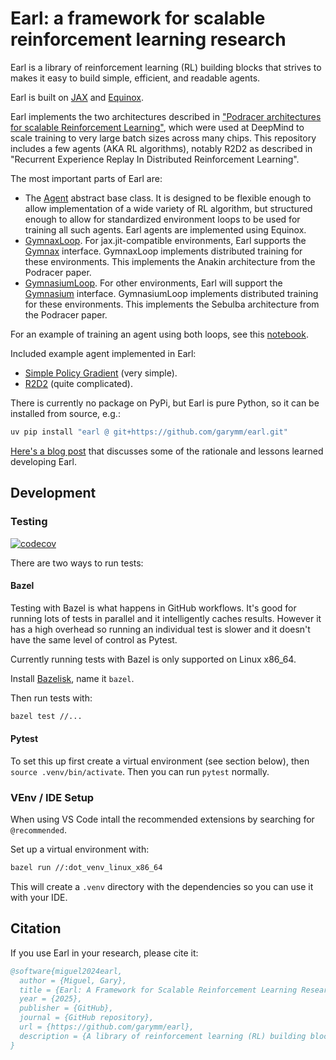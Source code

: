 # Earl: a framework for scalable reinforcement learning research

Earl is a library of reinforcement learning (RL) building blocks that strives to makes it easy to build simple, efficient, and readable agents.

Earl is built on [JAX](https://docs.jax.dev/en/latest/) and [Equinox](https://docs.kidger.site/equinox/).

Earl implements the two architectures described in ["Podracer architectures for scalable Reinforcement Learning"](https://arxiv.org/abs/2104.06272), which were used at DeepMind to scale training to very large batch sizes across many chips. This repository includes a few agents (AKA RL algorithms), notably R2D2 as described in "Recurrent Experience Replay In Distributed Reinforcement Learning".

The most important parts of Earl are:

* The [Agent](earl/core.py) abstract base class. It is designed to be flexible enough to allow implementation of a wide variety of RL algorithm, but structured enough to allow for standardized environment loops to be used for training all such agents. Earl agents are implemented using Equinox.
* [GymnaxLoop](earl/environment_loop/gymnax_loop.py). For jax.jit-compatible environments, Earl supports the [Gymnax](https://github.com/RobertTLange/gymnax/blob/main/gymnax/environments/environment.py) interface. GymnaxLoop implements distributed training for these environments. This implements the Anakin architecture from the Podracer paper.
* [GymnasiumLoop](earl/environment_loop/gymnasium_loop.py). For other environments, Earl will support the [Gymnasium](https://gymnasium.farama.org/api/env/) interface. GymnasiumLoop implements distributed training for these environments. This implements the Sebulba architecture from the Podracer paper.

For an example of training an agent using both loops, see this [notebook](earl/agents/r2d2/train_r2d2_asterix.ipynb).

Included example agent implemented in Earl:

* [Simple Policy Gradient](earl/agents/simple_policy_gradient/simple_policy_gradient.py) (very simple).
* [R2D2](earl/agents/r2d2/r2d2.py) (quite complicated).


There is currently no package on PyPi, but Earl is pure Python, so it can be installed from source, e.g.:

```sh
uv pip install "earl @ git+https://github.com/garymm/earl.git"
```

[Here's a blog post](https://www.garymm.org/blog/2025/03/03/earl/) that discusses some of the rationale and lessons learned developing Earl.

## Development

### Testing

[![codecov](https://codecov.io/gh/garymm/earl/graph/badge.svg?token=MDG3TCNML8)](https://codecov.io/gh/garymm/earl)


There are two ways to run tests:


#### Bazel

Testing with Bazel is what happens in GitHub workflows. It's good for running lots of tests in parallel and it intelligently caches results.
However it has a high overhead so running an individual test is slower and it doesn't have the same level of control as Pytest.

Currently running tests with Bazel is only supported on Linux x86_64.

Install [Bazelisk](https://github.com/bazelbuild/bazelisk/blob/master/README.md), name it `bazel`.

Then run tests with:

```sh
bazel test //...
```


#### Pytest

To set this up first create a virtual environment (see section below), then `source .venv/bin/activate`.
Then you can run `pytest` normally.

### VEnv / IDE Setup

When using VS Code intall the recommended extensions by searching for `@recommended`.

Set up a virtual environment with:

```sh
bazel run //:dot_venv_linux_x86_64
```

This will create a `.venv` directory with the dependencies so you can use it with your IDE.

## Citation

If you use Earl in your research, please cite it:

```bibtex
@software{miguel2024earl,
  author = {Miguel, Gary},
  title = {Earl: A Framework for Scalable Reinforcement Learning Research},
  year = {2025},
  publisher = {GitHub},
  journal = {GitHub repository},
  url = {https://github.com/garymm/earl},
  description = {A library of reinforcement learning (RL) building blocks that strives to makes it easy to build simple, efficient, and readable agents}
}
```
